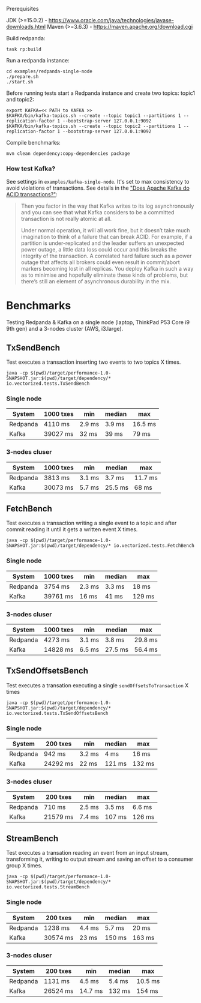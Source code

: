 Prerequisites

  JDK (>=15.0.2) - https://www.oracle.com/java/technologies/javase-downloads.html
  Maven (>=3.6.3) - https://maven.apache.org/download.cgi

Build redpanda:

    task rp:build

Run a redpanda instance:

    cd examples/redpanda-single-node
    ./prepare.sh
    ./start.sh

Before running tests start a Redpanda instance and create two topics: topic1 and topic2:

    export KAFKA=<< PATH to KAFKA >>
    $KAFKA/bin/kafka-topics.sh --create --topic topic1 --partitions 1 --replication-factor 1 --bootstrap-server 127.0.0.1:9092
    $KAFKA/bin/kafka-topics.sh --create --topic topic2 --partitions 1 --replication-factor 1 --bootstrap-server 127.0.0.1:9092

Compile benchmarks:

    mvn clean dependency:copy-dependencies package

### How test Kafka?

See settings in `examples/kafka-single-node`. It's set to max consistency to avoid violations of transactions. See details in the ["Does Apache Kafka do ACID transactions?"](https://medium.com/@andrew_schofield/does-apache-kafka-do-acid-transactions-647b207f3d0e):

> Then you factor in the way that Kafka writes to its log asynchronously and you can see that what Kafka considers to be a committed transaction is not really atomic at all.
>
> Under normal operation, it will all work fine, but it doesn’t take much imagination to think of a failure that can break ACID. For example, if a partition is under-replicated and the leader suffers an unexpected power outage, a little data loss could occur and this breaks the integrity of the transaction. A correlated hard failure such as a power outage that affects all brokers could even result in commit/abort markers becoming lost in all replicas. You deploy Kafka in such a way as to minimise and hopefully eliminate these kinds of problems, but there’s still an element of asynchronous durability in the mix.

# Benchmarks

Testing Redpanda & Kafka on a single node (laptop, ThinkPad P53 Core i9 9th gen) and a 3-nodes cluster (AWS, i3.large).

## TxSendBench

Test executes a transaction inserting two events to two topics X times.

    java -cp $(pwd)/target/performance-1.0-SNAPSHOT.jar:$(pwd)/target/dependency/* io.vectorized.tests.TxSendBench

### Single node

| System | 1000 txes | min | median | max |
| ------ | --------- | ---- | ------- | --- |
| Redpanda | 4110 ms | 2.9 ms | 3.9 ms | 16.5 ms|
| Kafka | 39027 ms | 32 ms | 39 ms | 79 ms |

### 3-nodes cluser

| System | 1000 txes | min | median | max |
| ------ | --------- | ---- | ------- | --- |
| Redpanda | 3813 ms | 3.1 ms | 3.7 ms | 11.7 ms|
| Kafka | 30073 ms | 5.7 ms | 25.5 ms | 68 ms |

## FetchBench

Test executes a transaction writing a single event to a topic and after commit reading it until it gets a written event X times.

    java -cp $(pwd)/target/performance-1.0-SNAPSHOT.jar:$(pwd)/target/dependency/* io.vectorized.tests.FetchBench

### Single node

| System | 1000 txes | min | median | max |
| ------ | --------- | ---- | ------- | --- |
| Redpanda | 3754 ms | 2.3 ms | 3.3 ms | 18 ms|
| Kafka | 39761 ms | 16 ms | 41 ms | 129 ms |

### 3-nodes cluser

| System | 1000 txes | min | median | max |
| ------ | --------- | ---- | ------- | --- |
| Redpanda | 4273 ms | 3.1 ms | 3.8 ms | 29.8 ms|
| Kafka | 14828 ms | 6.5 ms | 27.5 ms | 56.4 ms |

## TxSendOffsetsBench

Test executes a transation executing a single `sendOffsetsToTransaction` X times

    java -cp $(pwd)/target/performance-1.0-SNAPSHOT.jar:$(pwd)/target/dependency/* io.vectorized.tests.TxSendOffsetsBench

### Single node

| System | 200 txes | min | median | max |
| ------ | --------- | ---- | ------- | --- |
| Redpanda | 942 ms | 3.2 ms | 4 ms | 16 ms|
| Kafka | 24292 ms | 22 ms | 121 ms | 132 ms |

### 3-nodes cluser

| System | 200 txes | min | median | max |
| ------ | --------- | ---- | ------- | --- |
| Redpanda | 710 ms | 2.5 ms | 3.5 ms | 6.6 ms|
| Kafka | 21579 ms | 7.4 ms | 107 ms | 126 ms |


## StreamBench

Test executes a transation reading an event from an input stream, transforming it, writing to output stream and saving an offset to a consumer group X times.

    java -cp $(pwd)/target/performance-1.0-SNAPSHOT.jar:$(pwd)/target/dependency/* io.vectorized.tests.StreamBench

### Single node

| System | 200 txes | min | median | max |
| ------ | --------- | ---- | ------- | --- |
| Redpanda | 1238 ms | 4.4 ms | 5.7 ms | 20 ms|
| Kafka | 30574 ms | 23 ms | 150 ms | 163 ms |

### 3-nodes cluser

| System | 200 txes | min | median | max |
| ------ | --------- | ---- | ------- | --- |
| Redpanda | 1131 ms | 4.5 ms | 5.4 ms | 10.5 ms|
| Kafka | 26524 ms | 14.7 ms | 132 ms | 154 ms |
